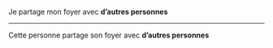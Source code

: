 Je partage mon foyer avec **d’autres personnes**

---

Cette personne partage son foyer avec **d’autres personnes**
